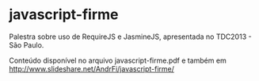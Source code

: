 javascript-firme
================

Palestra sobre uso de RequireJS e JasmineJS, apresentada no TDC2013 - São Paulo.

Conteúdo disponível no arquivo javascript-firme.pdf e também em http://www.slideshare.net/AndrFi/javascript-firme/